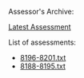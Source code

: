 Assessor's Archive:

[Latest Assessment](8196-8201.txt)

List of assessments:

* [8196-8201.txt](8196-8201.txt)
* [8188-8195.txt](8188-8195.txt)
